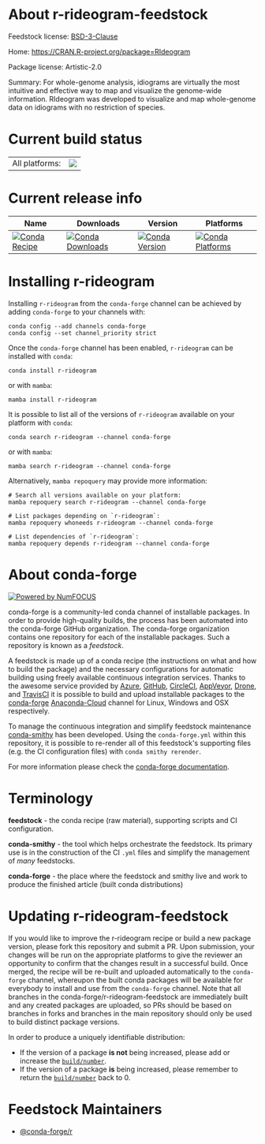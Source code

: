About r-rideogram-feedstock
===========================

Feedstock license: [BSD-3-Clause](https://github.com/conda-forge/r-rideogram-feedstock/blob/main/LICENSE.txt)

Home: https://CRAN.R-project.org/package=RIdeogram

Package license: Artistic-2.0

Summary: For whole-genome analysis, idiograms are virtually the most intuitive and effective way to map and visualize the genome-wide information. RIdeogram was developed to visualize and map whole-genome data on idiograms with no restriction of species.

Current build status
====================


<table><tr><td>All platforms:</td>
    <td>
      <a href="https://dev.azure.com/conda-forge/feedstock-builds/_build/latest?definitionId=8891&branchName=main">
        <img src="https://dev.azure.com/conda-forge/feedstock-builds/_apis/build/status/r-rideogram-feedstock?branchName=main">
      </a>
    </td>
  </tr>
</table>

Current release info
====================

| Name | Downloads | Version | Platforms |
| --- | --- | --- | --- |
| [![Conda Recipe](https://img.shields.io/badge/recipe-r--rideogram-green.svg)](https://anaconda.org/conda-forge/r-rideogram) | [![Conda Downloads](https://img.shields.io/conda/dn/conda-forge/r-rideogram.svg)](https://anaconda.org/conda-forge/r-rideogram) | [![Conda Version](https://img.shields.io/conda/vn/conda-forge/r-rideogram.svg)](https://anaconda.org/conda-forge/r-rideogram) | [![Conda Platforms](https://img.shields.io/conda/pn/conda-forge/r-rideogram.svg)](https://anaconda.org/conda-forge/r-rideogram) |

Installing r-rideogram
======================

Installing `r-rideogram` from the `conda-forge` channel can be achieved by adding `conda-forge` to your channels with:

```
conda config --add channels conda-forge
conda config --set channel_priority strict
```

Once the `conda-forge` channel has been enabled, `r-rideogram` can be installed with `conda`:

```
conda install r-rideogram
```

or with `mamba`:

```
mamba install r-rideogram
```

It is possible to list all of the versions of `r-rideogram` available on your platform with `conda`:

```
conda search r-rideogram --channel conda-forge
```

or with `mamba`:

```
mamba search r-rideogram --channel conda-forge
```

Alternatively, `mamba repoquery` may provide more information:

```
# Search all versions available on your platform:
mamba repoquery search r-rideogram --channel conda-forge

# List packages depending on `r-rideogram`:
mamba repoquery whoneeds r-rideogram --channel conda-forge

# List dependencies of `r-rideogram`:
mamba repoquery depends r-rideogram --channel conda-forge
```


About conda-forge
=================

[![Powered by
NumFOCUS](https://img.shields.io/badge/powered%20by-NumFOCUS-orange.svg?style=flat&colorA=E1523D&colorB=007D8A)](https://numfocus.org)

conda-forge is a community-led conda channel of installable packages.
In order to provide high-quality builds, the process has been automated into the
conda-forge GitHub organization. The conda-forge organization contains one repository
for each of the installable packages. Such a repository is known as a *feedstock*.

A feedstock is made up of a conda recipe (the instructions on what and how to build
the package) and the necessary configurations for automatic building using freely
available continuous integration services. Thanks to the awesome service provided by
[Azure](https://azure.microsoft.com/en-us/services/devops/), [GitHub](https://github.com/),
[CircleCI](https://circleci.com/), [AppVeyor](https://www.appveyor.com/),
[Drone](https://cloud.drone.io/welcome), and [TravisCI](https://travis-ci.com/)
it is possible to build and upload installable packages to the
[conda-forge](https://anaconda.org/conda-forge) [Anaconda-Cloud](https://anaconda.org/)
channel for Linux, Windows and OSX respectively.

To manage the continuous integration and simplify feedstock maintenance
[conda-smithy](https://github.com/conda-forge/conda-smithy) has been developed.
Using the ``conda-forge.yml`` within this repository, it is possible to re-render all of
this feedstock's supporting files (e.g. the CI configuration files) with ``conda smithy rerender``.

For more information please check the [conda-forge documentation](https://conda-forge.org/docs/).

Terminology
===========

**feedstock** - the conda recipe (raw material), supporting scripts and CI configuration.

**conda-smithy** - the tool which helps orchestrate the feedstock.
                   Its primary use is in the construction of the CI ``.yml`` files
                   and simplify the management of *many* feedstocks.

**conda-forge** - the place where the feedstock and smithy live and work to
                  produce the finished article (built conda distributions)


Updating r-rideogram-feedstock
==============================

If you would like to improve the r-rideogram recipe or build a new
package version, please fork this repository and submit a PR. Upon submission,
your changes will be run on the appropriate platforms to give the reviewer an
opportunity to confirm that the changes result in a successful build. Once
merged, the recipe will be re-built and uploaded automatically to the
`conda-forge` channel, whereupon the built conda packages will be available for
everybody to install and use from the `conda-forge` channel.
Note that all branches in the conda-forge/r-rideogram-feedstock are
immediately built and any created packages are uploaded, so PRs should be based
on branches in forks and branches in the main repository should only be used to
build distinct package versions.

In order to produce a uniquely identifiable distribution:
 * If the version of a package **is not** being increased, please add or increase
   the [``build/number``](https://docs.conda.io/projects/conda-build/en/latest/resources/define-metadata.html#build-number-and-string).
 * If the version of a package **is** being increased, please remember to return
   the [``build/number``](https://docs.conda.io/projects/conda-build/en/latest/resources/define-metadata.html#build-number-and-string)
   back to 0.

Feedstock Maintainers
=====================

* [@conda-forge/r](https://github.com/conda-forge/r/)

